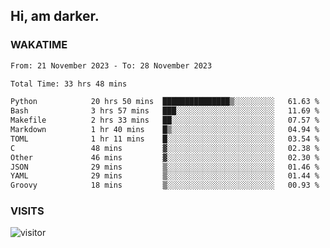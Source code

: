 ## Hi, am darker.

### WAKATIME

<!--START_SECTION:waka-->

```txt
From: 21 November 2023 - To: 28 November 2023

Total Time: 33 hrs 48 mins

Python            20 hrs 50 mins  ███████████████▒░░░░░░░░░   61.63 %
Bash              3 hrs 57 mins   ███░░░░░░░░░░░░░░░░░░░░░░   11.69 %
Makefile          2 hrs 33 mins   ██░░░░░░░░░░░░░░░░░░░░░░░   07.57 %
Markdown          1 hr 40 mins    █▒░░░░░░░░░░░░░░░░░░░░░░░   04.94 %
TOML              1 hr 11 mins    █░░░░░░░░░░░░░░░░░░░░░░░░   03.54 %
C                 48 mins         ▓░░░░░░░░░░░░░░░░░░░░░░░░   02.38 %
Other             46 mins         ▓░░░░░░░░░░░░░░░░░░░░░░░░   02.30 %
JSON              29 mins         ▒░░░░░░░░░░░░░░░░░░░░░░░░   01.46 %
YAML              29 mins         ▒░░░░░░░░░░░░░░░░░░░░░░░░   01.44 %
Groovy            18 mins         ▒░░░░░░░░░░░░░░░░░░░░░░░░   00.93 %
```

<!--END_SECTION:waka-->

### VISITS
<!-- i should probably build this when i will have some time -->
![visitor](https://profile-counter.glitch.me/sanix-darker/count.svg)

